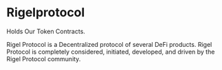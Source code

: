 # Rigelprotocol
Holds Our Token Contracts. 

Rigel Protocol is a Decentralized protocol of several DeFi products. Rigel Protocol is completely considered, initiated, developed, and driven by the Rigel Protocol community.
